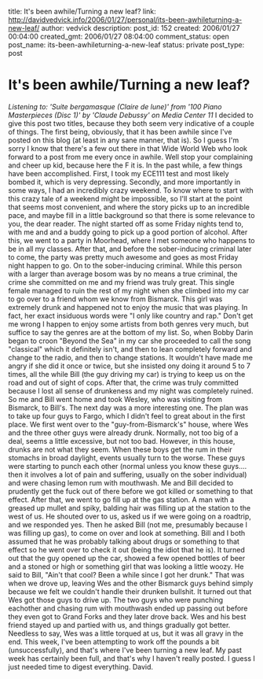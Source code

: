 title: It's been awhile/Turning a new leaf?
link: http://davidvedvick.info/2006/01/27/personal/its-been-awhileturning-a-new-leaf/
author: vedvick
description: 
post_id: 152
created: 2006/01/27 00:04:00
created_gmt: 2006/01/27 08:04:00
comment_status: open
post_name: its-been-awhileturning-a-new-leaf
status: private
post_type: post

# It's been awhile/Turning a new leaf?

_Listening to: 'Suite bergamasque (Claire de lune)' from '100 Piano Masterpieces (Disc 1)' by 'Claude Debussy' on Media Center 11_ I decided to give this post two titles, because they both seem very indicative of a couple of things. The first being, obviously, that it has been awhile since I've posted on this blog (at least in any sane manner, that is). So I guess I'm sorry I know that there's a few out there in that Wide World Web who look forward to a post from me every once in awhile. Well stop your complaining and cheer up kid, because here the F it is. In the past while, a few things have been accomplished. First, I took my ECE111 test and most likely bombed it, which is very depressing. Secondly, and more importantly in some ways, I had an incredibly crazy weekend. To know where to start with this crazy tale of a weekend might be impossible, so I'll start at the point that seems most convenient, and where the story picks up to an incredible pace, and maybe fill in a little background so that there is some relevance to you, the dear reader. The night started off as some Friday nights tend to, with me and and a buddy going to pick up a good portion of alcohol. After this, we went to a party in Moorhead, where I met someone who happens to be in all my classes. After that, and before the sober-inducing criminal later to come, the party was pretty much awesome and goes as most Friday night happen to go. On to the sober-inducing criminal. While this person with a larger than average bosom was by no means a true criminal, the crime she committed on me and my friend was truly great. This single female managed to ruin the rest of my night when she climbed into my car to go over to a friend whom we know from Bismarck. This girl was extremely drunk and happened not to enjoy the music that was playing. In fact, her exact insiduous words were "I only like country and rap." Don't get me wrong I happen to enjoy some artists from both genres very much, but suffice to say the genres are at the bottom of my list. So, when Bobby Darin began to croon "Beyond the Sea" in my car she proceeded to call the song "classical" which it definitely isn't, and then to lean completely forward and change to the radio, and then to change stations. It wouldn't have made me angry if she did it once or twice, but she insisted ony doing it around 5 to 7 times, all the while Bill (the guy driving my car) is trying to keep us on the road and out of sight of cops. After that, the crime was truly committed because I lost all sense of drunkeness and my night was completely ruined. So me and Bill went home and took Wesley, who was visiting from Bismarck, to Bill's. The next day was a more interesting one. The plan was to take up four guys to Fargo, which I didn't feel to great about in the first place. We first went over to the "guy-from-Bismarck's" house, where Wes and the three other guys were already drunk. Normally, not too big of a deal, seems a little excessive, but not too bad. However, in this house, drunks are not what they seem. When these boys get the rum in their stomachs in broad daylight, events usually turn to the worse. These guys were starting to punch each other (normal unless you know these guys.... then it involves a lot of pain and suffering, usually on the sober individual) and were chasing lemon rum with mouthwash. Me and Bill decided to prudently get the fuck out of there before we got killed or something to that effect. After that, we went to go fill up at the gas station. A man with a greased up mullet and spiky, balding hair was filling up at the station to the west of us. He shouted over to us, asked us if we were going on a roadtrip, and we responded yes. Then he asked Bill (not me, presumably because I was filling up gas), to come on over and look at something. Bill and I both assumed that he was probably talking about drugs or something to that effect so he went over to check it out (being the idiot that he is). It turned out that the guy opened up the car, showed a few opened bottles of beer and a stoned or high or something girl that was looking a little woozy. He said to Bill, "Ain't that cool? Been a while since I got her drunk." That was when we drove up, leaving Wes and the other Bismarck guys behind simply because we felt we couldn't handle their drunken bullshit. It turned out that Wes got those guys to drive up. The two guys who were punching eachother and chasing rum with mouthwash ended up passing out before they even got to Grand Forks and they later drove back. Wes and his best friend stayed up and partied with us, and things gradually got better. Needless to say, Wes was a little torqued at us, but it was all gravy in the end. This week, I've been attempting to work off the pounds a bit (unsuccessfully), and that's where I've been turning a new leaf. My past week has certainly been full, and that's why I haven't really posted. I guess I just needed time to digest everything. David.
